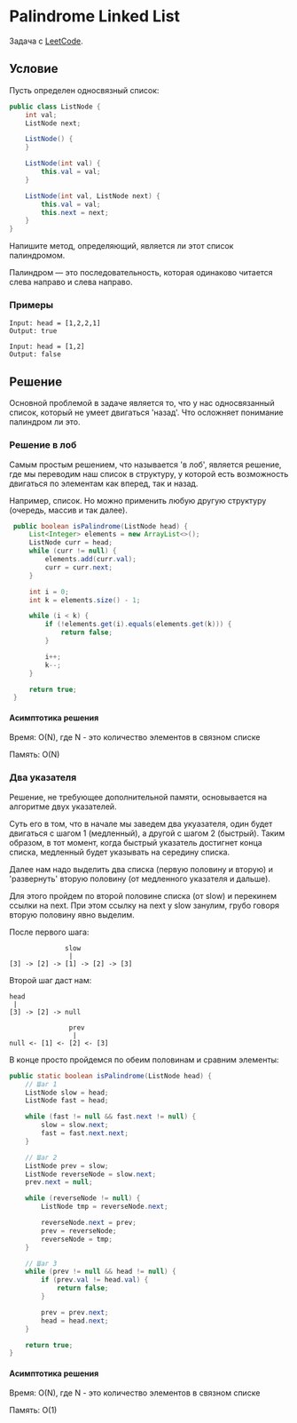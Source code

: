 # Palindrome Linked List

Задача с [LeetCode](https://leetcode.com/problems/palindrome-linked-list/description/).

## Условие

Пусть определен односвязный список:

```java
public class ListNode {
    int val;
    ListNode next;

    ListNode() {
    }

    ListNode(int val) {
        this.val = val;
    }

    ListNode(int val, ListNode next) {
        this.val = val;
        this.next = next;
    }
}
```

Напишите метод, определяющий, является ли этот список палиндромом.

Палиндром — это последовательность, которая одинаково читается слева направо и слева направо.

### Примеры

```text
Input: head = [1,2,2,1]
Output: true

Input: head = [1,2]
Output: false
```

## Решение

Основной проблемой в задаче является то, что у нас односвязанный список, который не умеет двигаться 'назад'. Что осложняет понимание палиндром ли это.

### Решение в лоб

Самым простым решением, что называется 'в лоб', является решение, где мы переводим наш список в структуру, у которой есть возможность двигаться по элементам как вперед, так и назад.

Например, список. Но можно применить любую другую структуру (очередь, массив и так далее).

```java
 public boolean isPalindrome(ListNode head) {
     List<Integer> elements = new ArrayList<>();
     ListNode curr = head;
     while (curr != null) {
         elements.add(curr.val);
         curr = curr.next;
     }

     int i = 0;
     int k = elements.size() - 1;

     while (i < k) {
         if (!elements.get(i).equals(elements.get(k))) {
             return false;
         }

         i++;
         k--;
     }

     return true;
 }
```

#### Асимптотика решения

Время: O(N), где N - это количество элементов в связном списке

Память: O(N)

### Два указателя

Решение, не требующее дополнительной памяти, основывается на алгоритме двух указателей.

Суть его в том, что в начале мы заведем два укуазателя, один будет двигаться с шагом 1 (медленный), а другой с шагом 2 (быстрый).
Таким образом, в тот момент, когда быстрый указатель достигнет конца списка, медленный будет указывать на середину списка.

Далее нам надо выделить два списка (первую половину и вторую) и 'развернуть' вторую половину (от медленного указателя и дальше).

Для этого пройдем по второй половине списка (от slow) и перекинем ссылки на next.
При этом ссылку на next у slow занулим, грубо говоря вторую половину явно выделим.

После первого шага:

```text
              slow
               |
[3] -> [2] -> [1] -> [2] -> [3]
```

Второй шаг даст нам:

```text
head
 |
[3] -> [2] -> null

               prev
                |
null <- [1] <- [2] <- [3]
```

В конце просто пройдемся по обеим половинам и сравним элементы:

```java
public static boolean isPalindrome(ListNode head) {
    // Шаг 1
    ListNode slow = head;
    ListNode fast = head;

    while (fast != null && fast.next != null) {
        slow = slow.next;
        fast = fast.next.next;
    }

    // Шаг 2
    ListNode prev = slow;
    ListNode reverseNode = slow.next;
    prev.next = null;

    while (reverseNode != null) {
        ListNode tmp = reverseNode.next;

        reverseNode.next = prev;
        prev = reverseNode;
        reverseNode = tmp;
    }

    // Шаг 3
    while (prev != null && head != null) {
        if (prev.val != head.val) {
            return false;
        }

        prev = prev.next;
        head = head.next;
    }

    return true;
}
```

#### Асимптотика решения

Время: O(N), где N - это количество элементов в связном списке

Память: O(1)
